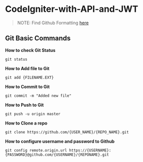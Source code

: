 # CodeIgniter-with-API-and-JWT

> NOTE: Find Github Formatting [here](https://docs.github.com/en/free-pro-team@latest/github/writing-on-github/basic-writing-and-formatting-syntax)

## Git Basic Commands
**How to check Git Status**
```
git status 
```

**How to Add file to Git**
```
git add {FILENAME.EXT} 
```

**How to Commit to Git**
```
git commit -m "Added new file"
```

**How to Push to Git**
```
git push -u origin master
```

**How to Clone a repo**
```
git clone https://github.com/{USER_NAME}/{REPO_NAME}.git
```

**How to configure username and password to Github**
```
git config remote.origin.url https://{USERNAME}:{PASSWORD}@github.com/{USERNAME}/{REPONAME}.git
```

